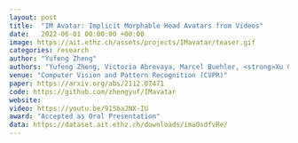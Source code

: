 ```yaml
---
layout: post
title:  "IM Avatar: Implicit Morphable Head Avatars from Videos"
date:   2022-06-01 00:00:00 +00:00
image: https://ait.ethz.ch/assets/projects/IMavatar/teaser.gif
categories: research
author: "Yufeng Zheng"
authors: "Yufeng Zheng, Victoria Abrevaya, Marcel Buehler, <strong>Xu Chen</strong>, Michael Black, Otmar Hilliges"
venue: "Computer Vision and Pattern Recognition (CVPR)"
paper: https://arxiv.org/abs/2112.07471
code: https://github.com/zhengyuf/IMavatar
website: 
video: https://youtu.be/915baJNX-IU
award: "Accepted as Oral Presentation"
data: https://dataset.ait.ethz.ch/downloads/imaOsdfvRe/
---
```


<!-- 
@InProceedings{zheng2022IMavatar,
  title={IM Avatar: Implicit Morphable Head Avatars from Videos},
  author={Zheng, Yufeng and Abrevaya, Victoria Fernández and Bühler, Marcel C. and Chen, Xu and Black, Michael J. and Hilliges, Otmar},
  booktitle = {Computer Vision and Pattern Recognition (CVPR)},
  year = {2022}
}
-->

